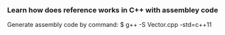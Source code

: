 ### Learn how does reference works in C++ with assembley code

Generate assembly code by command:
$ g++ -S Vector.cpp -std=c++11
